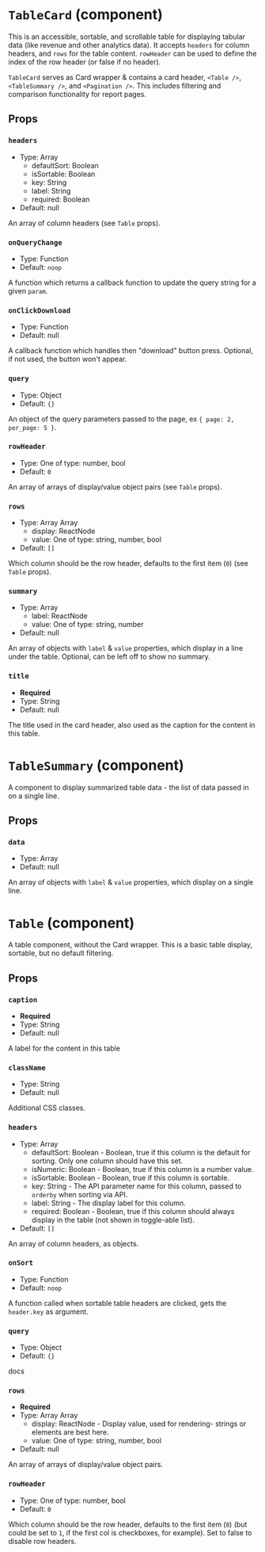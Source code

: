 `TableCard` (component)
=======================

This is an accessible, sortable, and scrollable table for displaying tabular data (like revenue and other analytics data).
It accepts `headers` for column headers, and `rows` for the table content.
`rowHeader` can be used to define the index of the row header (or false if no header).

`TableCard` serves as Card wrapper & contains a card header, `<Table />`, `<TableSummary />`, and `<Pagination />`.
This includes filtering and comparison functionality for report pages.

Props
-----

### `headers`

- Type: Array 
  - defaultSort: Boolean
  - isSortable: Boolean
  - key: String
  - label: String
  - required: Boolean
- Default: null


An array of column headers (see `Table` props).


### `onQueryChange`

- Type: Function
- Default: `noop`


A function which returns a callback function to update the query string for a given `param`.


### `onClickDownload`

- Type: Function
- Default: null


A callback function which handles then "download" button press. Optional, if not used, the button won't appear.


### `query`

- Type: Object
- Default: `{}`


An object of the query parameters passed to the page, ex `{ page: 2, per_page: 5 }`.


### `rowHeader`

- Type: One of type: number, bool
- Default: `0`


An array of arrays of display/value object pairs (see `Table` props).


### `rows`

- Type: Array 
Array 
  - display: ReactNode
  - value: One of type: string, number, bool
- Default: `[]`


Which column should be the row header, defaults to the first item (`0`) (see `Table` props).


### `summary`

- Type: Array 
  - label: ReactNode
  - value: One of type: string, number
- Default: null


An array of objects with `label` & `value` properties, which display in a line under the table.
Optional, can be left off to show no summary.


### `title`

- **Required**
- Type: String
- Default: null


The title used in the card header, also used as the caption for the content in this table.

`TableSummary` (component)
==========================

A component to display summarized table data - the list of data passed in on a single line.



Props
-----

### `data`

- Type: Array
- Default: null


An array of objects with `label` & `value` properties, which display on a single line.

`Table` (component)
===================

A table component, without the Card wrapper. This is a basic table display, sortable, but no default filtering.

Props
-----

### `caption`

- **Required**
- Type: String
- Default: null


A label for the content in this table


### `className`

- Type: String
- Default: null


Additional CSS classes.


### `headers`

- Type: Array 
  - defaultSort: Boolean - Boolean, true if this column is the default for sorting. Only one column should have this set.
  - isNumeric: Boolean - Boolean, true if this column is a number value.
  - isSortable: Boolean - Boolean, true if this column is sortable.
  - key: String - The API parameter name for this column, passed to `orderby` when sorting via API.
  - label: String - The display label for this column.
  - required: Boolean - Boolean, true if this column should always display in the table (not shown in toggle-able list).
- Default: `[]`


An array of column headers, as objects.


### `onSort`

- Type: Function
- Default: `noop`


A function called when sortable table headers are clicked, gets the `header.key` as argument.


### `query`

- Type: Object
- Default: `{}`


docs


### `rows`

- **Required**
- Type: Array 
Array 
  - display: ReactNode - Display value, used for rendering- strings or elements are best here.
  - value: One of type: string, number, bool
- Default: null


An array of arrays of display/value object pairs.


### `rowHeader`

- Type: One of type: number, bool
- Default: `0`


Which column should be the row header, defaults to the first item (`0`) (but could be set to `1`, if the first col
is checkboxes, for example). Set to false to disable row headers.

